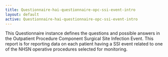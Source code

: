 ```yaml
---
title: Questionnaire-hai-questionnaire-opc-ssi-event-intro
layout: default
active: Questionnaire-hai-questionnaire-opc-ssi-event-intro
---
```


This Questionnaire instance defines the questions and possible answers in the Outpatient Procedure Component Surgical Site Infection Event. This report is for reporting data on each patient having a SSI event related to one of the NHSN operative procedures selected for monitoring.